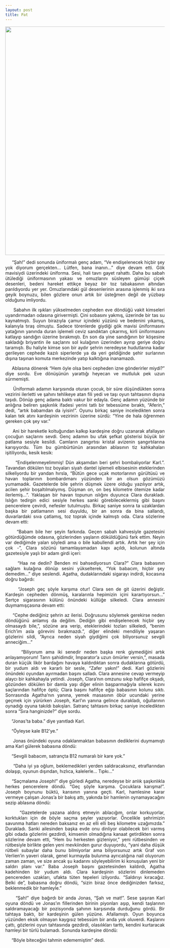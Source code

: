 ```yaml
---
layout: post
title: Pat
---
```


<img src="{{ site.baseurl }}/images/oyku/oyku_1_tove_jansson.png" width="720"/>
<p align="justify">
&nbsp;&nbsp;&nbsp;&nbsp;
“Şah!” dedi sonunda üniformalı genç adam, “Ve endişelenecek hiçbir şey yok diyorum gerçekten… Lütfen, bana inanın…” diye devam etti. Gök mavisiydi üzerindeki üniforma. Sesi, hali tavrı gayet rahattı. Daha bu sabah ütülediği üniformasının yakası ve omuzlarını süsleyen gümüşi çiçek desenleri, bedeni hareket ettikçe beyaz bir toz tabakasının altından parıldıyordu yer yer. Omuzlarındaki gül desenlerinin arasına işlenmiş iki sıra geyik boynuzu, bilen gözlere onun artık bir üsteğmen değil de yüzbaşı olduğunu imliyordu.
</p>

<p align="justify">
&nbsp;&nbsp;&nbsp;&nbsp;
Sabahın ilk ışıkları yükselmeden cepheden eve döndüğü vakit kimseleri uyandırmadan odasına girivermişti. Çini sobasını yakmış, üzerinde bir tas su kaynatmıştı. Suyun birazıyla çamur içindeki yüzünü ve bedenini yıkamış, kalanıyla tıraş olmuştu. Sadece törenlerde giydiği gök mavisi üniformasını yatağının yanında duran işlemeli ceviz sandıktan çıkarmış, kirli üniformasını katlayıp sandığın üzerine bırakmıştı. En son da yine sandığının bir köşesine sakladığı briyantin ile saçlarını sol kulağının üzerinden ayırıp geriye doğru taramıştı. Bu haliyle kimse son bir aydır şehrin neredeyse hudutlarına kadar gerileyen cephede kazılı siperlerde ya da yeri geldiğinde şehir surlarının dışına taşınan komuta merkezinde yatıp kalktığına inanamazdı.
</p>

<p align="justify">
&nbsp;&nbsp;&nbsp;&nbsp;
Ablasına dönerek “Hem öyle olsa beni cepheden izne gönderirler miydi?” diye sordu. Eve dönüşünün yarattığı heyecan ve mutluluk pek uzun sürmemişti.
</p>

<p align="justify">
&nbsp;&nbsp;&nbsp;&nbsp;
Üniformalı adamın karşısında oturan çocuk, bir süre düşündükten sonra vezirini ilerletti ve şahını tehlikeye atan fili yedi ve taşı oyun tahtasının dışına taşıdı. Dönüp genç adama baktı vakur bir edayla. Genç adamın yüzünde bir anlığına beliren şaşkınlık ifadesi yerini tatlı bir tebessüme bıraktı, “Aferin,” dedi, “artık babamdan da iyisin!”. Oyunu birkaç saniye inceledikten sonra kalan tek atını kardeşinin vezirinin üzerine sürdü: “Yine de hala öğrenmen gereken çok şey var.” 
</p>

<p align="justify">
&nbsp;&nbsp;&nbsp;&nbsp;
Ani bir hareketle koltuğundan kalkıp kardeşine doğru uzanarak afallayan çocuğun saçlarını sevdi. Genç adamın bu ufak şefkat gösterisi büyük bir patlama sesiyle kesildi. Camların zangırtısı kristal avizenin şangırtılarına karışıyordu. Tüm bu gümbürtünün arasından ablasının tiz kahkahaları işitiliyordu, kesik kesik:
</p>

<p align="justify">
&nbsp;&nbsp;&nbsp;&nbsp;
“Endişelenmeyelimmiş! Dün akşamdan beri şehri bombalıyorlar Karl.”. Tavandan dökülen toz boyaları siyah dantel işlemeli elbisesinin eteklerinden silkeliyordu bir yandan hırsla, “Bütün gece uçak motorlarının gürültüsü ve havan toplarının bombardımanı yüzünden bir an olsun gözümüzü yumamadık. Gazetelerde bile şehrin düşmek üzere olduğu yazılıyor artık, acilen şehir boşaltılmalıymış. Düşman on, on beş kilometre ötemize kadar ilerlemiş…”. Yaklaşan bir havan topunun ıslığını duyunca Clara durakladı. Islığın tedirgin edici sesiyle herkes sanki görebileceklermiş gibi başını pencerelere çevirdi, nefesler tutulmuştu. Birkaç saniye sonra ta uzaklardan başka bir patlamanın sesi duyuldu, bir an sonra da bina sallandı, duvarlardaki sıva çatlamış, toz toprak içinde kalmıştı oda. Clara sözlerine devam etti:
 </p>

<p align="justify">
&nbsp;&nbsp;&nbsp;&nbsp;
“Babam bile her şeyin farkında. Geçen sabah kahvesiyle gazetesini götürdüğümde odasına, gözlerinden yaşların döküldüğünü fark ettim. Neyin var dediğimde yalan söyledi ama o bile kabullendi artık. Artık her şey için çok -”, Clara sözünü tamamlayamadan kapı açıldı, kolunun altında gazetesiyle yaşlı bir adam girdi içeri:
 </p>
    
<p align="justify">
&nbsp;&nbsp;&nbsp;&nbsp;
“Haa ne dedin? Benden mi bahsediyorsun Clara?” Clara babasının sağlam kulağına dönüp sesini yükselterek, “Yok babacım, hiçbir şey demedim…” diye seslendi. Agatha, dudaklarındaki sigarayı indirdi, kocasına doğru bağırdı:
</p>
    
<p align="justify">
&nbsp;&nbsp;&nbsp;&nbsp;
“Joseph geç şöyle karşıma otur! Clara sen de git üzerini değiştir. Kardeşin cepheden dönmüş, karalarınla hepimizin içini karartıyorsun…” Sertçe sigarasının külünü önündeki küllüğe silkeledi. Clara annesini duymamışçasına devam etti:
</p>

<p align="justify">
&nbsp;&nbsp;&nbsp;&nbsp;
“Cephe dediğiniz şehrin az ilerisi. Doğrusunu söylemek gerekirse neden döndüğünü anlamış da değilim. Dediğin gibi endişelenecek hiçbir şey olmasaydı bile,”, sözüne ara verip, eteklerindeki tozları silkeledi, “benim Erich’im asla görevini bırakmazdı.”, diğer elindeki mendiliyle yaşaran gözlerini sildi, “Ayrıca neden siyah giydiğimi çok biliyorsunuz sevgili anneciğim…”
</p>

<p align="justify">
&nbsp;&nbsp;&nbsp;&nbsp;
“Biliyorum ama iki senedir neden başka renk giymediğini artık anlayamıyorum! Tanrı şahidimdir, İmparator’a uzun ömürler versin,”, masada duran küçük likör bardağını havaya kaldırdıktan sonra dudaklarına götürdü, bir yudum aldı ve kararlı bir sesle, “Zafer yakın!” dedi. Karl gözlerini önündeki oyundan ayırmadan başını salladı. Clara annesine cevap vermeyip alaycı bir kahkahayla yetindi. Joseph, Clara’nın omzunu sıkıp hafifçe okşadı, gözünden dökülen bir damla yaşı diğer elinin başparmağıyla silerek kızını saçlarından hafifçe öptü; Clara başını hafifçe eğip babasının kolunu sıktı. Sonrasında Agatha’nın yanına, yemek masasının öbür ucundaki yerine geçmek için yürürken Joseph, Karl’ın yanına gelince durakladı, oğullarının oynadığı oyuna takıldı bakışları. Satranç tahtasını birkaç saniye inceledikten sonra “Sıra hanginizde?” diye sordu.
</p>

<p align="justify">
&nbsp;&nbsp;&nbsp;&nbsp;
“Jonas’ta baba.” diye yanıtladı Karl.
</p>
    
<p align="justify">
&nbsp;&nbsp;&nbsp;&nbsp;
“Öyleyse kale B12’ye.”
</p>

<p align="justify">
&nbsp;&nbsp;&nbsp;&nbsp;
Jonas önündeki oyuna odaklanmaktan babasının dediklerini duymamıştı ama Karl gülerek babasına döndü:
</p>

<p align="justify">
&nbsp;&nbsp;&nbsp;&nbsp;
“Sevgili babacım, satrançta B12 numaralı bir kare yok.”
</p>   
    
<p align="justify">
&nbsp;&nbsp;&nbsp;&nbsp;
“Daha iyi ya oğlum, beklemedikleri yerden saldıracaksınız, etraflarından dolaşıp, oyunun dışından, hızlıca, kalelerle… Tıpkı…”
</p>
   
<p align="justify">
&nbsp;&nbsp;&nbsp;&nbsp;
“Saçmalama Joseph!” diye gürledi Agatha, neredeyse bir anlık şaşkınlıkla herkes pencerelere döndü. “Geç şöyle karşıma. Çocuklara karışma!”. Joseph boynunu büktü, karısının yanına geçti. Karl, hamlesine karar vermeye çalışan Jonas’a bir bakış attı, yakında bir hamlenin oynamayacağını sezip ablasına döndü:
</p>

<p align="justify">
&nbsp;&nbsp;&nbsp;&nbsp;
“Gazetelerde yazana aldırış etmeyin ablacığım, onlar korkuyorlar, korktukları için de böyle saçma şeyler yazıyorlar. Öncelikle şehrimizin savunma hatları nereden baksanız en az elli elli beş kilometre uzağımızda.” Durakladı. Sanki ailesinden başka evde onu dinliyor olabilecek biri varmış gibi odada gözlerini gezdirdi, kimsenin olmadığına kanaat getirdikten sonra sözlerine devam etti, “Hem bu herkesten gizleniyor,” yeni rütbesinden ve rütbesiyle birlikte gelen yeni mevkiinden gurur duyuyordu, “yani daha düşük rütbeli subaylar daha bunu bilmiyorlar ama biliyorsunuz artık Graf von Verlien’in yaveri olarak, genel kurmayda bulunma ayrıcalığına nail oluyorum zaman zaman, ve size ancak şu kadarını söyleyebilirim ki konuşulan yeni bir saldırı planı var.” Baba Joseph başını gazetesinden kaldırdı, Agatha kadehinden bir yudum aldı. Clara kardeşinin sözlerini dinlemeden pencereden uzakları, ufakta tüten tepeleri izliyordu. “Saldırıyı kıracağız. Belki de”, babasına doğru döndü, “sizin biraz önce dediğinizden farksız, beklenmedik bir hamleyle.”
</p>
   
<p align="justify">
&nbsp;&nbsp;&nbsp;&nbsp;
“Şah!” diye bağırdı bir anda Jonas, “Şah ve mat!”. Sese şaşıran Karl oyuna döndü ve Jonas’ın fillerinden birinin piyonları aşıp, kendi taşlarının saldıramayacağı bir pozisyonda şahının karşısında durduğunu gördü. Bir tahtaya baktı, bir kardeşinin gülen yüzüne. Afallamıştı. Oyun boyunca yüzünden eksik olmayan kaygısız tebessüm bir anda yok oluverdi. Kaşlarını çattı, gözlerini oyun tahtasında gezdirdi, olasılıkları tarttı, kendini kurtaracak hamleyi bir türlü bulamadı. Sonunda kardeşine döndü:
</p>
    
<p align="justify">
&nbsp;&nbsp;&nbsp;&nbsp;
“Böyle biteceğini tahmin edememiştim” dedi.
</p>
